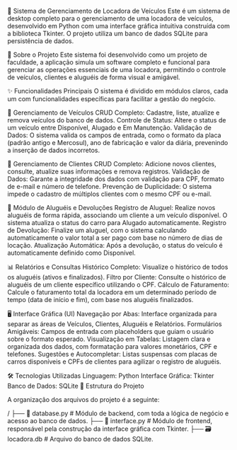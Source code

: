 🚗 Sistema de Gerenciamento de Locadora de Veículos
Este é um sistema de desktop completo para o gerenciamento de uma locadora de veículos, desenvolvido em Python com uma interface gráfica intuitiva construída com a biblioteca Tkinter. O projeto utiliza um banco de dados SQLite para persistência de dados.

🎯 Sobre o Projeto
Este sistema foi desenvolvido como um projeto de faculdade, a aplicação simula um software completo e funcional para gerenciar as operações essenciais de uma locadora, permitindo o controle de veículos, clientes e aluguéis de forma visual e amigável.

✨ Funcionalidades Principais
O sistema é dividido em módulos claros, cada um com funcionalidades específicas para facilitar a gestão do negócio.

🚗 Gerenciamento de Veículos
CRUD Completo: Cadastre, liste, atualize e remova veículos do banco de dados.
Controle de Status: Altere o status de um veículo entre Disponível, Alugado e Em Manutenção.
Validação de Dados: O sistema valida os campos de entrada, como o formato da placa (padrão antigo e Mercosul), ano de fabricação e valor da diária, prevenindo a inserção de dados incorretos.

👥 Gerenciamento de Clientes
CRUD Completo: Adicione novos clientes, consulte, atualize suas informações e remova registros.
Validação de Dados: Garante a integridade dos dados com validação para CPF, formato de e-mail e número de telefone.
Prevenção de Duplicidade: O sistema impede o cadastro de múltiplos clientes com o mesmo CPF ou e-mail.

🔑 Módulo de Aluguéis e Devoluções
Registro de Aluguel: Realize novos aluguéis de forma rápida, associando um cliente a um veículo disponível. O sistema atualiza o status do carro para Alugado automaticamente.
Registro de Devolução: Finalize um aluguel, com o sistema calculando automaticamente o valor total a ser pago com base no número de dias de locação.
Atualização Automática: Após a devolução, o status do veículo é automaticamente definido como Disponível.

📊 Relatórios e Consultas
Histórico Completo: Visualize o histórico de todos os aluguéis (ativos e finalizados).
Filtro por Cliente: Consulte o histórico de aluguéis de um cliente específico utilizando o CPF.
Cálculo de Faturamento: Calcule o faturamento total da locadora em um determinado período de tempo (data de início e fim), com base nos aluguéis finalizados.

🖥️ Interface Gráfica (UI)
Navegação por Abas: Interface organizada para separar as áreas de Veículos, Clientes, Aluguéis e Relatórios.
Formulários Amigáveis: Campos de entrada com placeholders que guiam o usuário sobre o formato esperado.
Visualização em Tabelas: Listagem clara e organizada dos dados, com formatação para valores monetários, CPF e telefones.
Sugestões e Autocompletar: Listas suspensas com placas de carros disponíveis e CPFs de clientes para agilizar o registro de aluguéis.

🛠️ Tecnologias Utilizadas
Linguagem: Python
Interface Gráfica: Tkinter
Banco de Dados: SQLite
📂 Estrutura do Projeto

A organização dos arquivos do projeto é a seguinte:

/
├── 🐍 database.py         # Módulo de backend, com toda a lógica de negócio e acesso ao banco de dados.
├── 🐍 interface.py        # Módulo de frontend, responsável pela construção da interface gráfica com Tkinter.
├── 🗃️ locadora.db         # Arquivo do banco de dados SQLite.
